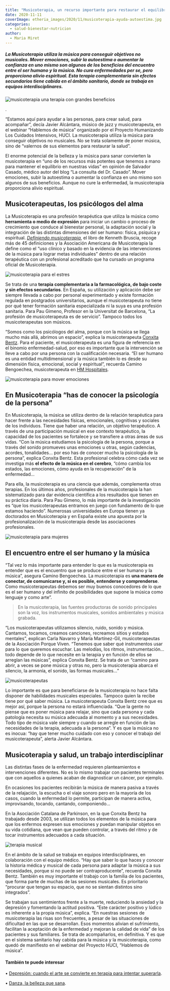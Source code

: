 ```yaml
---
title: "Musicoterapia, un recurso importante para restaurar el equilibrio y la salud"
date: 2020-11-11
coverImage: etheria_images/2020/11/musicoterapia-ayuda-autoestima.jpg
categories: 
  - salud-bienestar-nutricion
author: 
  - Maria Miret
---
```


##### La Musicoterapia utiliza la música para conseguir objetivos no musicales. Mover emociones, subir la autoestima o aumentar la confianza en uno mismo son algunos de los beneficios del encuentro entre el ser humano y la música. No cura enfermedades _per se_, pero proporciona alivio espiritual. Esta terapia complementaria sin efectos secundarios tiene cabida en el ámbito sanitario, donde se trabaja en equipos interdisciplinares.

![musicoterapia una terapia con grandes beneficios](etheria_images/2020/11/musicoterapia-salud.jpg "Musicoterapia, una terapia con múltiples beneficios. © James Park")

. 

“Estamos aquí para ayudar a las personas, para crear salud, para acompañar”, decía 
Javier Alcántara, músico de jazz y musicoterapeuta, en el webinar “Hablemos de música” 
organizado por el Proyecto Humanizando Los Cuidados Intensivos, HUCI. La musicoterapia 
utiliza la música para conseguir objetivos no musicales. No se trata solamente de poner 
música, sino de “valernos de sus elementos para restaurar la salud”. 

El enorme potencial de la belleza y la música para sanar convierten la musicoterapia en 
“uno de los recursos más potentes que tenemos a mano para mantener el equilibrio en 
nuestras vidas” en opinión de Salvador Casado, médico autor del blog “La consulta del 
Dr. Casado”. Mover emociones, subir la autoestima o aumentar la confianza en uno mismo 
son algunos de sus beneficios. Aunque no cure la enfermedad, la musicoterapia 
proporciona alivio espiritual. 

## Musicoterapeutas, los psicólogos del alma

La Musicoterapia es una profesión terapéutica que utiliza la música como **herramienta o 
medio de expresión** para iniciar un cambio o proceso de crecimiento que conduce al 
bienestar personal, la adaptación social y la integración de las distintas dimensiones 
del ser humano: física, psíquica y espiritual. _[Definiendo 
musicoterapia](https://amzn.to/34YozpE)_, el libro de Kenneth Bruscia, recoge más de 45 
definiciones y la Asociación Americana de Musicoterapia la define como el “uso clínico y 
basado en la evidencia de las intervenciones de la música para lograr metas 
individuales” dentro de una relación terapéutica con un profesional acreditado que ha 
cursado un programa oficial de Musicoterapia. 

![musicoterapia para el estres](etheria_images/2020/11/terapia-musical.jpg "Una terapia sin efectos secundarios negativos. © Alp Ancel")

Se trata de una **terapia complementaria a la farmacológica, de bajo coste y sin efectos 
secundarios**. En España, su utilización y aplicación debe ser siempre llevada a cabo 
por personal experimentado y existe formación regulada en postgrados universitarios, 
aunque el musicoterapeuta no tiene por qué tener formación sanitaria especializada ni la 
suya es una profesión sanitaria. Para Pau Gimeno, Profesor en la Universitat de 
Barcelona, “La profesión de musicoterapeuta es de servicio”. Tampoco todos los 
musicoterapeutas son músicos. 

“Somos como los psicólogos del alma, porque con la música se llega mucho más allá, 
abrimos un espacio”, explica la musicoterapeuta [Conxita 
Bentz](http://www.conxitabentz.com/). Para el paciente, el musicoterapeuta es una figura 
de referencia en el binomio enfermedad-salud, por eso es importante que la intervención 
se lleve a cabo por una persona con la cualificación necesaria. “El ser humano es una 
entidad multidimensional y la música también lo es desde su dimensión física, emocional, 
social y espiritual”, recuerda Camino Bengoechea, musicoterapeuta en [HM 
Hospitales](https://www.hmhospitales.com/). 

![musicoterapia para mover emociones](etheria_images/2020/11/musica-para-curar.jpg "A través del sonido se mueven las emociones. @ Josephine Bevan")

## En Musicoterapia “has de conocer la psicología de la persona”

En Musicoterapia, la música se utiliza dentro de la relación terapéutica para hacer 
frente a las necesidades físicas, emocionales, cognitivas y sociales de los individuos. 
Tiene que haber una relación, un objetivo terapéutico. A través de una participación 
musical en ese contexto terapéutico, la capacidad de los pacientes se fortalece y se 
transfiere a otras áreas de sus vidas. “Con la música estudiamos la psicología de la 
persona, porque a través del sonido promueves unas emociones u otras, según cadencias, 
acordes, tonalidades… por eso has de conocer mucho la psicología de la persona”, explica 
Conxita Bentz. Esta profesional celebra cómo cada vez se investiga más **el efecto de la 
música en el cerebro**, “cómo cambia los estados, las emociones, cómo ayuda en la 
recuperación” de la enfermedad... 

Para ella, la musicoterapia es una ciencia que además, complementa otras terapias. En 
los últimos años, profesionales de la musicoterapia la han sistematizado para dar 
evidencia científica a los resultados que tienen en su práctica diaria. Para Pau Gimeno, 
lo más importante de la investigación es “que los musicoterapeutas entramos en juego con 
fundamento de lo que estamos haciendo”. Numerosas universidades en Europa tienen ya 
doctorados en Musicoterapia y en España existe una apuesta por la profesionalización de 
la musicoterapia desde las asociaciones profesionales. 

![musicoterapia para mujeres](etheria_images/2020/11/musicoterapia-ayuda-autoestima.jpg "La musicoterapia complementa otras terapias. © Vidar Nordii Mathisen")

## El encuentro entre el ser humano y la música

“Tal vez lo más importante para entender lo que es la musicoterapia es entender que es 
el encuentro que se produce entre el ser humano y la música”, asegura Camino Bengoechea. 
La musicoterapia es **una manera de conectar, de comunicarse y, si es posible, 
entenderse y comprenderse**. Como musicoterapeutas debemos ser muy buenos conocedores de 
lo que es el ser humano y del infinito de posibilidades que supone la música como 
lenguaje y como arte”. 

> En la musicoterapia, las fuentes productoras de sonido principales son la voz, los 
> instrumentos musicales, sonidos ambientales y música grabada. 

“Los musicoterapeutas utilizamos silencio, ruido, sonido y música. Cantamos, tocamos, 
creamos canciones, recreamos sitios y estados mentales”, explican Carla Navarro y María 
Martínez-Gil, musicoterapeutas de la Asociación Porque Viven. “Tenemos que saber qué 
instrumentos usar para lo que queremos escuchar. Las melodías, los ritmos, 
instrumentación… todo depende de lo que necesite en la terapia y en función de ellos se 
arreglan las músicas”, explica Conxita Bentz. Se trata de un “camino para abrir, a veces 
se pone música y otras no, pero la musicoterapia abarca el silencio, la armonía, el 
sonido, las formas musicales…” 

![musicoterapeutas](etheria_images/2020/11/musica-piano-terapia-690x1024.jpg "Para beneficiarse de la musicoterapia no hace falta disponer de grandes habilidades musicales. © Rukma Pratista")

Lo importante es que para beneficiarse de la musicoterapia no hace falta disponer de 
habilidades musicales especiales. Tampoco quien la recibe tiene por qué saber música. La 
musicoterapeuta Conxita Bentz cree que es mejor así, porque la persona no estará 
influenciada. “Que la gente no piense que es poner música para relajar, sino que cada 
persona y cada patología necesita su música adecuada al momento y a sus necesidades. 
Todo tipo de música vale siempre y cuando se arregle en función de las necesidades de la 
terapia, adecuada a la persona”. Y es que la música no es inocua: “hay que tener mucho 
cuidado con eso y conocer el trabajo del musicoterapeuta”, alerta Javier Alcántara. 

## Musicoterapia y salud, un trabajo interdisciplinar

Las distintas fases de la enfermedad requieren planteamientos e intervenciones 
diferentes. No es lo mismo trabajar con pacientes terminales que con aquellos a quienes 
acaban de diagnosticar un cáncer, por ejemplo. 

En ocasiones los pacientes recibirán la música de manera pasiva a través de la 
relajación, la escucha o el viaje sonoro pero en la mayoría de los casos, cuando la 
enfermedad lo permite, participan de manera activa, improvisando, tocando, cantando, 
componiendo… 

En la Asociación Catalana de Parkinson, en la que Conxita Bentz ha trabajado desde 2003, 
se utilizan todos los elementos de la música para que los enfermos expresen sus 
emociones y puedan manipular objetos en su vida cotidiana, que vean que pueden 
controlar, a través del ritmo y de tocar instrumentos adecuados a cada situación. 

![terapia musical](etheria_images/2020/11/terapia-escuchar-musica-892x1024.jpg "Escuchar música también forma parte de la terapia. © Engin Akyurt")

En el ámbito de la salud se trabaja en equipos interdisciplinares, en colaboración con 
el equipo médico. “Hay que saber lo que haces y conocer la historia médica y musical de 
cada persona para adaptar la música a sus necesidades, porque si no puede ser 
contraproducente”, recuerda Conxita Bentz. También es muy importante el trabajo con la 
familia de los pacientes, que forma parte de muchas de las sesiones musicales. Es 
prioritario “procurar que tengan su espacio, que no se sientan distintos sino 
integrados”. 

Se trabajan sus sentimientos frente a la muerte, reduciendo la ansiedad y la depresión y 
fomentando la actitud positiva. “Este carácter positivo y lúdico es inherente a la 
propia música”, explica. “En nuestras sesiones de musicoterapia las risas son 
frecuentes, a pesar de las situaciones de dificultad en las que se desarrollan. Esos 
momentos alivian el sufrimiento, facilitan la aceptación de la enfermedad y mejoran la 
calidad de vida” de los pacientes y sus familiares. Se trata de acompañarlos, en 
definitiva. Y es que en el sistema sanitario hay cabida para la música y la 
musicoterapia, como quedó de manifiesto en el webinar del Proyecto HUCI, “Hablemos de 
música”. 

#### También te puede interesar

• [Depresión: cuando el arte se convierte en terapia para intentar 
superarla](https://etheriamagazine.com/2020/11/04/terapias-para-combatir-la-depresion-con-arte/). 

• [Danza, la belleza que 
sana](https://etheriamagazine.com/2020/10/21/danza-terapia-salud/).

